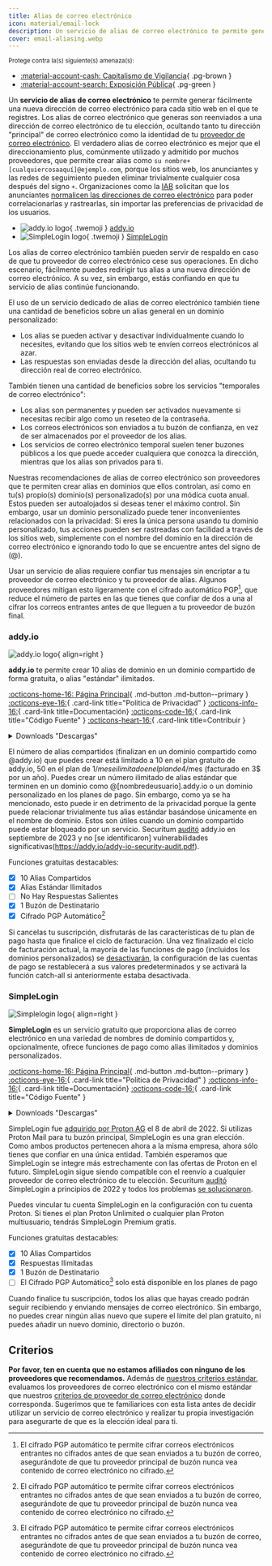 ```yaml
---
title: Alias de correo electrónico
icon: material/email-lock
description: Un servicio de alias de correo electrónico te permite generar con facilidad una nueva dirección de correo electrónico para cada sitio web en el que te registras.
cover: email-aliasing.webp
---
```


<small>Protege contra la(s) siguiente(s) amenaza(s):</small>

- [:material-account-cash: Capitalismo de Vigilancia](basics/common-threats.md#surveillance-as-a-business-model){ .pg-brown }
- [:material-account-search: Exposición Pública](basics/common-threats.md#limiting-public-information){ .pg-green }

Un **servicio de alias de correo electrónico** te permite generar fácilmente una nueva dirección de correo electrónico para cada sitio web en el que te registres. Los alias de correo electrónico que generas son reenviados a una dirección de correo electrónico de tu elección, ocultando tanto tu dirección "principal" de correo electrónico como la identidad de tu [proveedor de correo electrónico](email.md). El verdadero alias de correo electrónico es mejor que el direccionamiento plus, comúnmente utilizado y admitido por muchos proveedores, que permite crear alias como `su nombre+[cualquiercosaaquí]@ejemplo.com`, porque los sitios web, los anunciantes y las redes de seguimiento pueden eliminar trivialmente cualquier cosa después del signo `+`. Organizaciones como la [IAB](https://en.wikipedia.org/wiki/Interactive_Advertising_Bureau) solicitan que los anunciantes [normalicen las direcciones de correo electrónico](https://shkspr.mobi/blog/2023/01/the-iab-loves-tracking-users-but-it-hates-users-tracking-them) para poder correlacionarlas y rastrearlas, sin importar las preferencias de privacidad de los usuarios.

<div class="grid cards" markdown>

- ![addy.io logo](assets/img/email-aliasing/addy.svg){ .twemoji } [addy.io](email-aliasing.md#addyio)
- ![SimpleLogin logo](assets/img/email-aliasing/simplelogin.svg){ .twemoji } [SimpleLogin](email-aliasing.md#simplelogin)

</div>

Los alias de correo electrónico también pueden servir de respaldo en caso de que tu proveedor de correo electrónico cese sus operaciones. En dicho escenario, fácilmente puedes redirigir tus alias a una nueva dirección de correo electrónico. A su vez, sin embargo, estás confiando en que tu servicio de alias continúe funcionando.

El uso de un servicio dedicado de alias de correo electrónico también tiene una cantidad de beneficios sobre un alias general en un dominio personalizado:

- Los alias se pueden activar y desactivar individualmente cuando lo necesites, evitando que los sitios web te envíen correos electrónicos al azar.
- Las respuestas son enviadas desde la dirección del alias, ocultando tu dirección real de correo electrónico.

También tienen una cantidad de beneficios sobre los servicios "temporales de correo electrónico":

- Los alias son permanentes y pueden ser activados nuevamente si necesitas recibir algo como un reseteo de la contraseña.
- Los correos electrónicos son enviados a tu buzón de confianza, en vez de ser almacenados por el proveedor de los alias.
- Los servicios de correo electrónico temporal suelen tener buzones públicos a los que puede acceder cualquiera que conozca la dirección, mientras que los alias son privados para ti.

Nuestras recomendaciones de alias de correo electrónico son proveedores que te permiten crear alias en dominios que ellos controlan, así como en tu(s) propio(s) dominio(s) personalizado(s) por una módica cuota anual. Estos pueden ser autoalojados si deseas tener el máximo control. Sin embargo, usar un dominio personalizado puede tener inconvenientes relacionados con la privacidad: Si eres la única persona usando tu dominio personalizado, tus acciones pueden ser rastreadas con facilidad a través de los sitios web, simplemente con el nombre del dominio en la dirección de correo electrónico e ignorando todo lo que se encuentre antes del signo de (@).

Usar un servicio de alias requiere confiar tus mensajes sin encriptar a tu proveedor de correo electrónico y tu proveedor de alias. Algunos proveedores mitigan esto ligeramente con el cifrado automático PGP[^1], que reduce el número de partes en las que tienes que confiar de dos a una al cifrar los correos entrantes antes de que lleguen a tu proveedor de buzón final.

### addy.io

<div class="admonition recommendation" markdown>

![addy.io logo](assets/img/email-aliasing/addy.svg){ align=right }

**addy.io** te permite crear 10 alias de dominio en un dominio compartido de forma gratuita, o alias "estándar" ilimitados.

[:octicons-home-16: Página Principal](https://addy.io){ .md-button .md-button--primary }
[:octicons-eye-16:](https://addy.io/privacy){ .card-link title="Politica de Privacidad" }
[:octicons-info-16:](https://addy.io/faq){ .card-link title=Documentación}
[:octicons-code-16:](https://github.com/anonaddy){ .card-link title="Código Fuente" }
[:octicons-heart-16:](https://addy.io/donate){ .card-link title=Contribuir }

<details class="downloads" markdown>
<summary>Downloads "Descargas"</summary>

- [:simple-android: Android](https://addy.io/faq/#is-there-an-android-app)
- [:material-apple-ios: iOS](https://addy.io/faq/#is-there-an-ios-app)
- [:simple-firefoxbrowser: Firefox](https://addons.mozilla.org/firefox/addon/addy_io)
- [:simple-googlechrome: Chrome](https://chrome.google.com/webstore/detail/addyio-anonymous-email-fo/iadbdpnoknmbdeolbapdackdcogdmjpe)

</details>

</div>

El número de alias compartidos (finalizan en un dominio compartido como @addy.io) que puedes crear está limitado a 10 en el plan gratuito de addy.io, 50 en el plan de 1$/mes e ilimitado en el plan de 4$/mes (facturado en 3$ por un año). Puedes crear un número ilimitado de alias estándar que terminen en un dominio como @[nombredeusuario].addy.io o un dominio personalizado en los planes de pago. Sin embargo, como ya se ha mencionado, esto puede ir en detrimento de la privacidad porque la gente puede relacionar trivialmente tus alias estándar basándose únicamente en el nombre de dominio. Estos son útiles cuando un dominio compartido puede estar bloqueado por un servicio. Securitum [auditó](https://addy.io/blog/addy-io-passes-independent-security-audit) addy.io en septiembre de 2023 y no [se identificaron] vulnerabilidades significativas(https://addy.io/addy-io-security-audit.pdf).

Funciones gratuitas destacables:

- [x] 10 Alias Compartidos
- [x] Alias Estándar Ilimitados
- [ ] No Hay Respuestas Salientes
- [x] 1 Buzón de Destinatario
- [x] Cifrado PGP Automático[^1]

Si cancelas tu suscripción, disfrutarás de las características de tu plan de pago hasta que finalice el ciclo de facturación. Una vez finalizado el ciclo de facturación actual, la mayoría de las funciones de pago (incluidos los dominios personalizados) se [desactivarán](https://addy.io/faq/#what-happens-if-i-have-a-subscription-but-then-cancel-it), la configuración de las cuentas de pago se restablecerá a sus valores predeterminados y se activará la función catch-all si anteriormente estaba desactivada.

### SimpleLogin

<div class="admonition recommendation" markdown>

![Simplelogin logo](assets/img/email-aliasing/simplelogin.svg){ align=right }

**SimpleLogin** es un servicio gratuito que proporciona alias de correo electrónico en una variedad de nombres de dominio compartidos y, opcionalmente, ofrece funciones de pago como alias ilimitados y dominios personalizados.

[:octicons-home-16: Página Principal](https://simplelogin.io){ .md-button .md-button--primary }
[:octicons-eye-16:](https://simplelogin.io/privacy){ .card-link title="Politica de Privacidad" }
[:octicons-info-16:](https://simplelogin.io/docs){ .card-link title=Documentación}
[:octicons-code-16:](https://github.com/simple-login){ .card-link title="Código Fuente" }

<details class="downloads" markdown>
<summary>Downloads "Descargas"</summary>

- [:simple-googleplay: Google Play](https://play.google.com/store/apps/details?id=io.simplelogin.android)
- [:simple-appstore: App Store](https://apps.apple.com/app/id1494359858)
- [:simple-github: GitHub](https://github.com/simple-login/Simple-Login-Android/releases)
- [:simple-firefoxbrowser: Firefox](https://addons.mozilla.org/firefox/addon/simplelogin)
- [:simple-googlechrome: Chrome](https://chrome.google.com/webstore/detail/dphilobhebphkdjbpfohgikllaljmgbn)
- [:fontawesome-brands-edge: Edge](https://microsoftedge.microsoft.com/addons/detail/simpleloginreceive-sen/diacfpipniklenphgljfkmhinphjlfff)
- [:simple-safari: Safari](https://apps.apple.com/app/id6475835429)

</details>

</div>

SimpleLogin fue [adquirido por Proton AG](https://proton.me/news/proton-and-simplelogin-join-forces) el 8 de abril de 2022. Si utilizas Proton Mail para tu buzón principal, SimpleLogin es una gran elección. Como ambos productos pertenecen ahora a la misma empresa, ahora sólo tienes que confiar en una única entidad. También esperamos que SimpleLogin se integre más estrechamente con las ofertas de Proton en el futuro. SimpleLogin sigue siendo compatible con el reenvío a cualquier proveedor de correo electrónico de tu elección. Securitum [auditó](https://simplelogin.io/blog/security-audit) SimpleLogin a principios de 2022 y todos los problemas [se solucionaron](https://simplelogin.io/audit2022/web.pdf).

Puedes vincular tu cuenta SimpleLogin en la configuración con tu cuenta Proton. Si tienes el plan Proton Unlimited o cualquier plan Proton multiusuario, tendrás SimpleLogin Premium gratis.

Funciones gratuitas destacables:

- [x] 10 Alias Compartidos
- [x] Respuestas Ilimitadas
- [x] 1 Buzón de Destinatario
- [ ] El Cifrado PGP Automático[^1] solo está disponible en los planes de pago

Cuando finalice tu suscripción, todos los alias que hayas creado podrán seguir recibiendo y enviando mensajes de correo electrónico. Sin embargo, no puedes crear ningún alias nuevo que supere el límite del plan gratuito, ni puedes añadir un nuevo dominio, directorio o buzón.

## Criterios

**Por favor, ten en cuenta que no estamos afiliados con ninguno de los proveedores que recomendamos.** Además de [nuestros criterios estándar](about/criteria.md), evaluamos los proveedores de correo electrónico con el mismo estándar que nuestros [criterios de proveedor de correo electrónico](email.md#criteria) donde corresponda. Sugerimos que te familiarices con esta lista antes de decidir utilizar un servicio de correo electrónico y realizar tu propia investigación para asegurarte de que es la elección ideal para ti.

[^1]: El cifrado PGP automático te permite cifrar correos electrónicos entrantes no cifrados antes de que sean enviados a tu buzón de correo, asegurándote de que tu proveedor principal de buzón nunca vea contenido de correo electrónico no cifrado.
